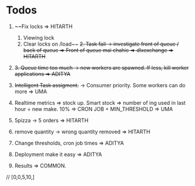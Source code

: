 # Todos
1. ~~Fix locks => HITARTH
   1. Viewing lock
   2. Clear locks on /load~~
~~2. Task fail -> investigate front of queue / back of queue => Front of queue mai chahie => dlxexchange => HITARTH~~

2. ~~3. Queue time too much -> new workers are spawned. If less, kill worker applications => ADITYA~~
3. ~~Intelligent Task assigment.~~ -> Consumer priority. Some workers can do more => UMA
4. Realtime metrics => stock up. Smart stock => number of ing used in last hour = new make. 10% => CRON JOB  + MIN_THRESHOLD => UMA
5. 5pizza -> 5 orders => HITARTH
6. remove quantity -> wrong quantity removed => HITARTH
7. Change thresholds, cron job times => ADITYA
8. Deployment make it easy => ADITYA
9. Results => COMMON.


// [0,0,5,10,] 
